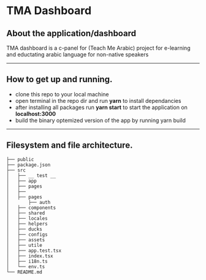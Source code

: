 # TMA Dashboard
## About the application/dashboard


TMA dashboard is a c-panel for (Teach Me Arabic) project for e-learning and eductating arabic language for non-native speakers

---
## How to get up and running.

- clone this repo to your local machine 
- open terminal in the repo dir and run __yarn__ to install dependancies
- after installing all packages run __yarn start__ to start the application on __localhost:3000__
- build the binary optemized version of the app by running yarn build

---
## Filesystem and file architecture.


```
├── public
├── package.json
├── src
│   ├── __ test __
│   ├── app
│   ├── pages
│   ├── 
│   ├── pages
│       ├── auth
│   ├── components
│   ├── shared
│   ├── locales
│   ├── helpers
│   ├── ducks
│   ├── configs
│   ├── assets
│   ├── utile
│   ├── app.test.tsx
│   ├── index.tsx
│   ├── i18n.ts
│   └── env.ts
└── README.md
```

